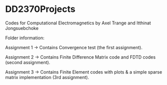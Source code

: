 # DD2370Projects
Codes for Computational Electromagnetics
by Axel Trange and Itthinat Jongsuebchoke

Folder information:

Assignment 1 -> Contains Convergence test (the first assignment).

Assignment 2 -> Contains Finite Difference Matrix code and FDTD codes (second assignment).

Assignment 3 -> Contains Finite Element codes with plots & a simple sparse matrix implementation (3rd assignment).

